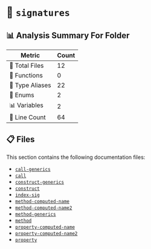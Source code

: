# 📁 `signatures`

## 📊 Analysis Summary For Folder

| Metric | Count |
|--------|-------|
| 📁 Total Files | 12 |
| 🔧 Functions | 0 |
| 📑 Type Aliases | 22 |
| 🎯 Enums | 2 |
| 📊 Variables | 2 |
| 🔢 Line Count | 64 |


## 📋 Files

This section contains the following documentation files:

- [`call-generics`](./call-generics.md)
- [`call`](./call.md)
- [`construct-generics`](./construct-generics.md)
- [`construct`](./construct.md)
- [`index-sig`](./index-sig.md)
- [`method-computed-name`](./method-computed-name.md)
- [`method-computed-name2`](./method-computed-name2.md)
- [`method-generics`](./method-generics.md)
- [`method`](./method.md)
- [`property-computed-name`](./property-computed-name.md)
- [`property-computed-name2`](./property-computed-name2.md)
- [`property`](./property.md)